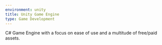 ```yaml
---
environment: unity
title: Unity Game Engine
type: Game Development
---
```

C# Game Engine with a focus on ease of use and a multitude of free/paid assets.